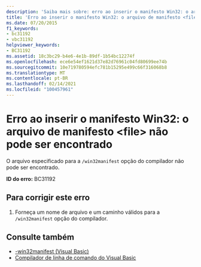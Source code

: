 ```yaml
---
description: 'Saiba mais sobre: erro ao inserir o manifesto Win32: o arquivo de manifesto <file> não foi encontrado'
title: 'Erro ao inserir o manifesto Win32: o arquivo de manifesto <file> não pode ser encontrado'
ms.date: 07/20/2015
f1_keywords:
- bc31192
- vbc31192
helpviewer_keywords:
- BC31192
ms.assetid: 18c3bc29-b4e6-4e1b-89df-1b54bc12274f
ms.openlocfilehash: ece6e54ef1621d37e82d76961c04fd80699ee74b
ms.sourcegitcommit: 10e719780594efc781b15295e499c66f316068b8
ms.translationtype: MT
ms.contentlocale: pt-BR
ms.lasthandoff: 02/14/2021
ms.locfileid: "100457961"
---
```

# <a name="error-embedding-win32-manifest-manifest-file-file-cannot-be-found"></a>Erro ao inserir o manifesto Win32: o arquivo de manifesto \<file> não pode ser encontrado

O arquivo especificado para a `/win32manifest` opção do compilador não pode ser encontrado.  
  
 **ID do erro:** BC31192  
  
## <a name="to-correct-this-error"></a>Para corrigir este erro  
  
1. Forneça um nome de arquivo e um caminho válidos para a `/win32manifest` opção do compilador.  
  
## <a name="see-also"></a>Consulte também

- [-win32manifest (Visual Basic)](../reference/command-line-compiler/win32manifest.md)
- [Compilador de linha de comando do Visual Basic](../reference/command-line-compiler/index.md)
